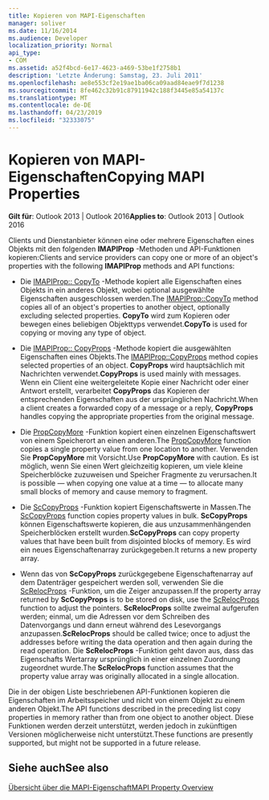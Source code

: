 ```yaml
---
title: Kopieren von MAPI-Eigenschaften
manager: soliver
ms.date: 11/16/2014
ms.audience: Developer
localization_priority: Normal
api_type:
- COM
ms.assetid: a52f4bcd-6e17-4623-a469-53be1f2758b1
description: 'Letzte Änderung: Samstag, 23. Juli 2011'
ms.openlocfilehash: ae8e553cf2e19ae1ba06ca09aad84eae9f7d1238
ms.sourcegitcommit: 8fe462c32b91c87911942c188f3445e85a54137c
ms.translationtype: MT
ms.contentlocale: de-DE
ms.lasthandoff: 04/23/2019
ms.locfileid: "32333075"
---
```

# <a name="copying-mapi-properties"></a><span data-ttu-id="2a15a-103">Kopieren von MAPI-Eigenschaften</span><span class="sxs-lookup"><span data-stu-id="2a15a-103">Copying MAPI Properties</span></span>

  
  
<span data-ttu-id="2a15a-104">**Gilt für**: Outlook 2013 | Outlook 2016</span><span class="sxs-lookup"><span data-stu-id="2a15a-104">**Applies to**: Outlook 2013 | Outlook 2016</span></span> 
  
<span data-ttu-id="2a15a-105">Clients und Dienstanbieter können eine oder mehrere Eigenschaften eines Objekts mit den folgenden **IMAPIProp** -Methoden und API-Funktionen kopieren:</span><span class="sxs-lookup"><span data-stu-id="2a15a-105">Clients and service providers can copy one or more of an object's properties with the following **IMAPIProp** methods and API functions:</span></span> 
  
- <span data-ttu-id="2a15a-106">Die [IMAPIProp:: CopyTo](imapiprop-copyto.md) -Methode kopiert alle Eigenschaften eines Objekts in ein anderes Objekt, wobei optional ausgewählte Eigenschaften ausgeschlossen werden.</span><span class="sxs-lookup"><span data-stu-id="2a15a-106">The [IMAPIProp::CopyTo](imapiprop-copyto.md) method copies all of an object's properties to another object, optionally excluding selected properties.</span></span> <span data-ttu-id="2a15a-107">**CopyTo** wird zum Kopieren oder bewegen eines beliebigen Objekttyps verwendet.</span><span class="sxs-lookup"><span data-stu-id="2a15a-107">**CopyTo** is used for copying or moving any type of object.</span></span> 
    
- <span data-ttu-id="2a15a-108">Die [IMAPIProp:: CopyProps](imapiprop-copyprops.md) -Methode kopiert die ausgewählten Eigenschaften eines Objekts.</span><span class="sxs-lookup"><span data-stu-id="2a15a-108">The [IMAPIProp::CopyProps](imapiprop-copyprops.md) method copies selected properties of an object.</span></span> <span data-ttu-id="2a15a-109">**CopyProps** wird hauptsächlich mit Nachrichten verwendet.</span><span class="sxs-lookup"><span data-stu-id="2a15a-109">**CopyProps** is used mainly with messages.</span></span> <span data-ttu-id="2a15a-110">Wenn ein Client eine weitergeleitete Kopie einer Nachricht oder einer Antwort erstellt, verarbeitet **CopyProps** das Kopieren der entsprechenden Eigenschaften aus der ursprünglichen Nachricht.</span><span class="sxs-lookup"><span data-stu-id="2a15a-110">When a client creates a forwarded copy of a message or a reply, **CopyProps** handles copying the appropriate properties from the original message.</span></span> 
    
- <span data-ttu-id="2a15a-111">Die [PropCopyMore](propcopymore.md) -Funktion kopiert einen einzelnen Eigenschaftswert von einem Speicherort an einen anderen.</span><span class="sxs-lookup"><span data-stu-id="2a15a-111">The [PropCopyMore](propcopymore.md) function copies a single property value from one location to another.</span></span> <span data-ttu-id="2a15a-112">Verwenden Sie **PropCopyMore** mit Vorsicht.</span><span class="sxs-lookup"><span data-stu-id="2a15a-112">Use **PropCopyMore** with caution.</span></span> <span data-ttu-id="2a15a-113">Es ist möglich, wenn Sie einen Wert gleichzeitig kopieren, um viele kleine Speicherblöcke zuzuweisen und Speicher Fragmente zu verursachen.</span><span class="sxs-lookup"><span data-stu-id="2a15a-113">It is possible — when copying one value at a time — to allocate many small blocks of memory and cause memory to fragment.</span></span> 
    
- <span data-ttu-id="2a15a-114">Die [ScCopyProps](sccopyprops.md) -Funktion kopiert Eigenschaftswerte in Massen.</span><span class="sxs-lookup"><span data-stu-id="2a15a-114">The [ScCopyProps](sccopyprops.md) function copies property values in bulk.</span></span> <span data-ttu-id="2a15a-115">**ScCopyProps** können Eigenschaftswerte kopieren, die aus unzusammenhängenden Speicherblöcken erstellt wurden.</span><span class="sxs-lookup"><span data-stu-id="2a15a-115">**ScCopyProps** can copy property values that have been built from disjointed blocks of memory.</span></span> <span data-ttu-id="2a15a-116">Es wird ein neues Eigenschaftenarray zurückgegeben.</span><span class="sxs-lookup"><span data-stu-id="2a15a-116">It returns a new property array.</span></span> 
    
- <span data-ttu-id="2a15a-117">Wenn das von **ScCopyProps** zurückgegebene Eigenschaftenarray auf dem Datenträger gespeichert werden soll, verwenden Sie die [ScRelocProps](screlocprops.md) -Funktion, um die Zeiger anzupassen.</span><span class="sxs-lookup"><span data-stu-id="2a15a-117">If the property array returned by **ScCopyProps** is to be stored on disk, use the [ScRelocProps](screlocprops.md) function to adjust the pointers.</span></span> <span data-ttu-id="2a15a-118">**ScRelocProps** sollte zweimal aufgerufen werden; einmal, um die Adressen vor dem Schreiben des Datenvorgangs und dann erneut während des Lesevorgangs anzupassen.</span><span class="sxs-lookup"><span data-stu-id="2a15a-118">**ScRelocProps** should be called twice; once to adjust the addresses before writing the data operation and then again during the read operation.</span></span> <span data-ttu-id="2a15a-119">Die **ScRelocProps** -Funktion geht davon aus, dass das Eigenschafts Wertarray ursprünglich in einer einzelnen Zuordnung zugeordnet wurde.</span><span class="sxs-lookup"><span data-stu-id="2a15a-119">The **ScRelocProps** function assumes that the property value array was originally allocated in a single allocation.</span></span> 
    
<span data-ttu-id="2a15a-120">Die in der obigen Liste beschriebenen API-Funktionen kopieren die Eigenschaften im Arbeitsspeicher und nicht von einem Objekt zu einem anderen Objekt.</span><span class="sxs-lookup"><span data-stu-id="2a15a-120">The API functions described in the preceding list copy properties in memory rather than from one object to another object.</span></span> <span data-ttu-id="2a15a-121">Diese Funktionen werden derzeit unterstützt, werden jedoch in zukünftigen Versionen möglicherweise nicht unterstützt.</span><span class="sxs-lookup"><span data-stu-id="2a15a-121">These functions are presently supported, but might not be supported in a future release.</span></span>
  
## <a name="see-also"></a><span data-ttu-id="2a15a-122">Siehe auch</span><span class="sxs-lookup"><span data-stu-id="2a15a-122">See also</span></span>



[<span data-ttu-id="2a15a-123">Übersicht über die MAPI-Eigenschaft</span><span class="sxs-lookup"><span data-stu-id="2a15a-123">MAPI Property Overview</span></span>](mapi-property-overview.md)

